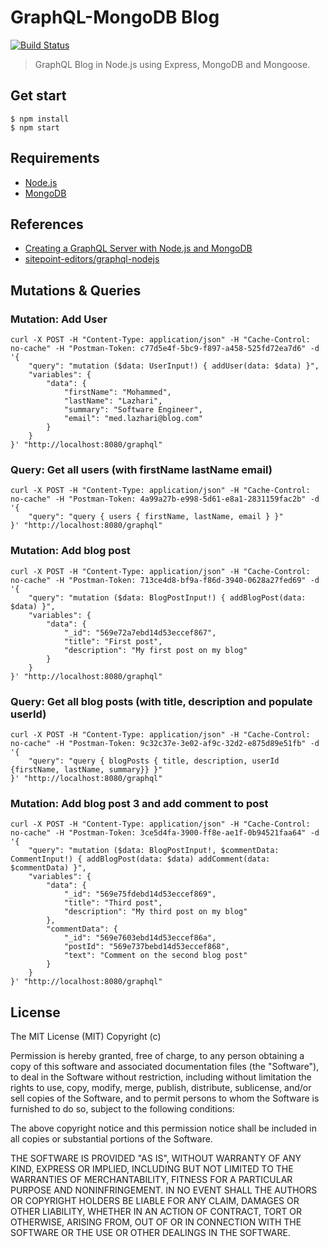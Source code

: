# GraphQL-MongoDB Blog

[![Build Status](https://travis-ci.org/Lazhari/graphql-blog.svg?branch=master)](https://travis-ci.org/Lazhari/graphql-blog)

> GraphQL Blog in Node.js using Express, MongoDB and Mongoose.

## Get start

```
$ npm install
$ npm start
```

## Requirements

*   [Node.js](http://nodejs.org/)
*   [MongoDB](https://www.mongodb.org/)

## References

*   [Creating a GraphQL Server with Node.js and MongoDB](https://www.sitepoint.com/creating-graphql-server-nodejs-mongodb/)
*   [sitepoint-editors/graphql-nodejs](https://github.com/sitepoint-editors/graphql-nodejs)

## Mutations & Queries

### Mutation: Add User

```
curl -X POST -H "Content-Type: application/json" -H "Cache-Control: no-cache" -H "Postman-Token: c77d5e4f-5bc9-f897-a458-525fd72ea7d6" -d '{
    "query": "mutation ($data: UserInput!) { addUser(data: $data) }",
    "variables": {
        "data": {
            "firstName": "Mohammed",
            "lastName": "Lazhari",
            "summary": "Software Engineer",
            "email": "med.lazhari@blog.com"
        }
    }
}' "http://localhost:8080/graphql"
```

### Query: Get all users (with firstName lastName email)

```
curl -X POST -H "Content-Type: application/json" -H "Cache-Control: no-cache" -H "Postman-Token: 4a99a27b-e998-5d61-e8a1-2831159fac2b" -d '{
    "query": "query { users { firstName, lastName, email } }"
}' "http://localhost:8080/graphql"
```

### Mutation: Add blog post

```
curl -X POST -H "Content-Type: application/json" -H "Cache-Control: no-cache" -H "Postman-Token: 713ce4d8-bf9a-f86d-3940-0628a27fed69" -d '{
    "query": "mutation ($data: BlogPostInput!) { addBlogPost(data: $data) }",
    "variables": {
        "data": {
            "_id": "569e72a7ebd14d53eccef867",
            "title": "First post",
            "description": "My first post on my blog"
        }
    }
}' "http://localhost:8080/graphql"
```

### Query: Get all blog posts (with title, description and populate userId)

```
curl -X POST -H "Content-Type: application/json" -H "Cache-Control: no-cache" -H "Postman-Token: 9c32c37e-3e02-af9c-32d2-e875d89e51fb" -d '{
    "query": "query { blogPosts { title, description, userId {firstName, lastName, summary}} }"
}' "http://localhost:8080/graphql"
```

### Mutation: Add blog post 3 and add comment to post

```
curl -X POST -H "Content-Type: application/json" -H "Cache-Control: no-cache" -H "Postman-Token: 3ce5d4fa-3900-ff8e-ae1f-0b94521faa64" -d '{
    "query": "mutation ($data: BlogPostInput!, $commentData: CommentInput!) { addBlogPost(data: $data) addComment(data: $commentData) }",
    "variables": {
        "data": {
            "_id": "569e75fdebd14d53eccef869",
            "title": "Third post",
            "description": "My third post on my blog"
        },
        "commentData": {
            "_id": "569e7603ebd14d53eccef86a",
            "postId": "569e737bebd14d53eccef868",
            "text": "Comment on the second blog post"
        }
    }
}' "http://localhost:8080/graphql"
```

## License

The MIT License (MIT) Copyright (c)

Permission is hereby granted, free of charge, to any person obtaining a copy of this software and associated documentation files (the "Software"), to deal in the Software without restriction, including without limitation the rights to use, copy, modify, merge, publish, distribute, sublicense, and/or sell copies of the Software, and to permit persons to whom the Software is furnished to do so, subject to the following conditions:

The above copyright notice and this permission notice shall be included in all copies or substantial portions of the Software.

THE SOFTWARE IS PROVIDED "AS IS", WITHOUT WARRANTY OF ANY KIND, EXPRESS OR IMPLIED, INCLUDING BUT NOT LIMITED TO THE WARRANTIES OF MERCHANTABILITY, FITNESS FOR A PARTICULAR PURPOSE AND NONINFRINGEMENT. IN NO EVENT SHALL THE AUTHORS OR COPYRIGHT HOLDERS BE LIABLE FOR ANY CLAIM, DAMAGES OR OTHER LIABILITY, WHETHER IN AN ACTION OF CONTRACT, TORT OR OTHERWISE, ARISING FROM, OUT OF OR IN CONNECTION WITH THE SOFTWARE OR THE USE OR OTHER DEALINGS IN THE SOFTWARE.
